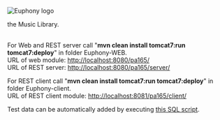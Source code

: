 ![Euphony logo](https://raw.github.com/tomillie/Euphony/master/Euphony/Euphony-WEB/src/main/webapp/img/euphony-logo.png)

the Music Library.
<br><br>

For Web and REST server call "<strong>mvn clean install tomcat7:run tomcat7:deploy</strong>" in folder Euphony-WEB.<br>
URL of web module: <a href="http://localhost:8080/pa165">http://localhost:8080/pa165/</a><br>
URL of REST server: <a href="http://localhost:8080/pa165/server">http://localhost:8080/pa165/server/</a><br>

For REST client call "<strong>mvn clean install tomcat7:run tomcat7:deploy</strong>" in folder Euphony-client.<br>
URL of REST client module: <a href="http://localhost:8081/pa165/client">http://localhost:8081/pa165/client/</a><br>

Test data can be automatically added by executing <a href="https://github.com/tomillie/Euphony/blob/master/Euphony/Euphony-WEB/inserts.sql">this SQL script</a>.
